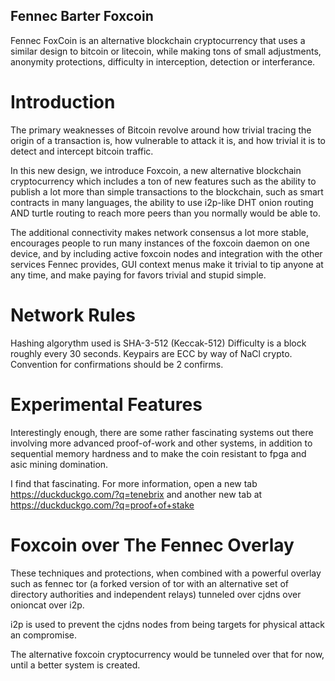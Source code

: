 Fennec Barter Foxcoin
---------------------

Fennec FoxCoin is an alternative blockchain cryptocurrency 
that uses a similar design to bitcoin or litecoin, 
while making tons of small adjustments, anonymity protections,
difficulty in interception, detection or interferance.

Introduction
============

The primary weaknesses of Bitcoin revolve around 
how trivial tracing the origin of a transaction is, 
how vulnerable to attack it is, and 
how trivial it is to detect and intercept bitcoin traffic.

In this new design, we introduce Foxcoin, a new alternative
blockchain cryptocurrency which includes a ton of new features 
such as the ability to publish a lot more than simple transactions 
to the blockchain, such as smart contracts in many languages, 
the ability to use i2p-like DHT onion routing AND turtle routing 
to reach more peers than you normally would be able to.

The additional connectivity makes network consensus a lot more stable, 
encourages people to run many instances of the foxcoin daemon on
one device, and by including active foxcoin nodes and integration with
the other services Fennec provides, GUI context menus make it trivial
to tip anyone at any time, and make paying for favors trivial and
stupid simple.

Network Rules
=============

Hashing algorythm used is SHA-3-512 (Keccak-512)
Difficulty is a block roughly every 30 seconds.
Keypairs are ECC by way of NaCl crypto.
Convention for confirmations should be 2 confirms.

Experimental Features
=====================

Interestingly enough, there are some rather fascinating systems
out there involving more advanced proof-of-work and other
systems, in addition to sequential memory hardness and
to make
the coin resistant to fpga and asic mining domination.

I find that fascinating. For more information, open a new tab
https://duckduckgo.com/?q=tenebrix and another new tab
at https://duckduckgo.com/?q=proof+of+stake

Foxcoin over The Fennec Overlay
===============================

These techniques and protections, when combined 
with a powerful overlay such as fennec tor
(a forked version of tor with an alternative set of
directory authorities and independent relays)
tunneled over cjdns over onioncat over i2p.

i2p is used to prevent the cjdns nodes from being 
targets for physical attack an compromise.

The alternative foxcoin cryptocurrency would be tunneled
over that for now, until a better system is created.
